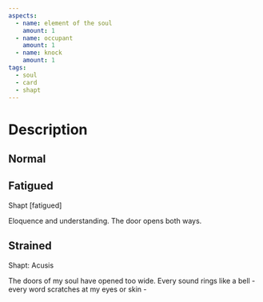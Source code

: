 ```yaml
---
aspects:
  - name: element of the soul
    amount: 1
  - name: occupant
    amount: 1
  - name: knock
    amount: 1
tags:
  - soul
  - card
  - shapt
---
```


# Description

## Normal
## Fatigued
Shapt [fatigued]

Eloquence and understanding. The door opens both ways.
## Strained

Shapt: Acusis

The doors of my soul have opened too wide. Every sound rings like a bell - every word scratches at my eyes or skin -